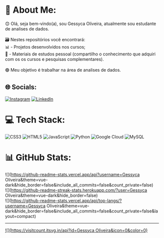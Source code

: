 # 💫 About Me:
😊 Olá, seja bem-vindo(a), sou Gessyca Oliveira, atualmente sou estudante de analises de dados.<br> <br>🗃️ Nestes repositórios você encontrará:<br>📊 - Projetos desenvolvidos nos cursos;<br>📖 - Materiais de estudos pessoal (compartilho o conhecimento que adquiri com os os cursos e pesquisas complementares).<br><br>🟢 Meu objetivo é trabalhar na área de analises de dados.


## 🌐 Socials:
[![Instagram](https://img.shields.io/badge/Instagram-%23E4405F.svg?logo=Instagram&logoColor=white)](https://instagram.com/gessyca0liveira) [![LinkedIn](https://img.shields.io/badge/LinkedIn-%230077B5.svg?logo=linkedin&logoColor=white)](https://www.linkedin.com/in/gessyca-oliveira-18951219a/) 

# 💻 Tech Stack:
![CSS3](https://img.shields.io/badge/css3-%231572B6.svg?style=for-the-badge&logo=css3&logoColor=white) ![HTML5](https://img.shields.io/badge/html5-%23E34F26.svg?style=for-the-badge&logo=html5&logoColor=white) ![JavaScript](https://img.shields.io/badge/javascript-%23323330.svg?style=for-the-badge&logo=javascript&logoColor=%23F7DF1E) ![Python](https://img.shields.io/badge/python-3670A0?style=for-the-badge&logo=python&logoColor=ffdd54) ![Google Cloud](https://img.shields.io/badge/Google%20Cloud-%234285F4.svg?style=for-the-badge&logo=google-cloud&logoColor=white) ![MySQL](https://img.shields.io/badge/mysql-%2300f.svg?style=for-the-badge&logo=mysql&logoColor=white)
# 📊 GitHub Stats:
![](https://github-readme-stats.vercel.app/api?username=Gessyca Oliveira&theme=vue-dark&hide_border=false&include_all_commits=false&count_private=false)<br/>
![](https://github-readme-streak-stats.herokuapp.com/?user=Gessyca Oliveira&theme=vue-dark&hide_border=false)<br/>
![](https://github-readme-stats.vercel.app/api/top-langs/?username=Gessyca Oliveira&theme=vue-dark&hide_border=false&include_all_commits=false&count_private=false&layout=compact)

---
[![](https://visitcount.itsvg.in/api?id=Gessyca Oliveira&icon=0&color=0)](https://visitcount.itsvg.in)

<!-- Proudly created with GPRM ( https://gprm.itsvg.in ) -->
